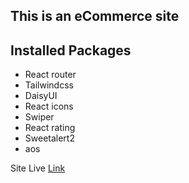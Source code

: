 ## This is an eCommerce site

## Installed Packages
+ React router
+ Tailwindcss
+ DaisyUI
+ React icons
+ Swiper
+ React rating
+ Sweetalert2
+ aos


Site Live [Link](https://cabana-156bd.web.app/)